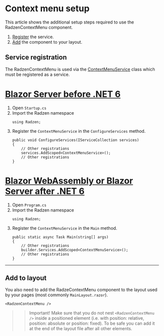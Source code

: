# Context menu setup
This article shows the additional setup steps required to use the RadzenContextMenu component.

1. [Register](#service-registration) the service.
1. [Add](#add-to-layout) the component to your layout.

## Service registration
The RadzenContextMenu is used via the [ContextMenuService](xref:Radzen.ContextMenuService) class which must be registered as a service.

# [Blazor Server before .NET 6](#tab/server-side)
1. Open `Startup.cs`
1. Import the Radzen namespace
   ```
   using Radzen;
   ```
1. Register the `ContextMenuService` in the `ConfigureServices` method.
   ```
   public void ConfigureServices(IServiceCollection services)
   {
       // Other registrations
       services.AddScoped<ContextMenuService>();
       // Other registrations
   }
   ```
# [Blazor WebAssembly or Blazor Server after .NET 6](#tab/client-side)
1. Open `Program.cs`
1. Import the Radzen namespace
   ```
   using Radzen;
   ```
1. Register the `ContextMenuService` in the `Main` method.
   ```
   public static async Task Main(string[] args)
   {
       // Other registrations
       builder.Services.AddScoped<ContextMenuService>();
       // Other registrations
   }
   ```
***
## Add to layout
You also need to add the RadzeContextMenu component to the layout used by your pages (most commonly `MainLayout.razor`).
```
<RadzenContextMenu />
```
>> Important! Make sure that you do not nest `<RadzenContextMenu />` inside a positioned element (i.e. with position: relative, position: absolute or position: fixed). To be safe you can add it at the end of the layout file after all other elements.
